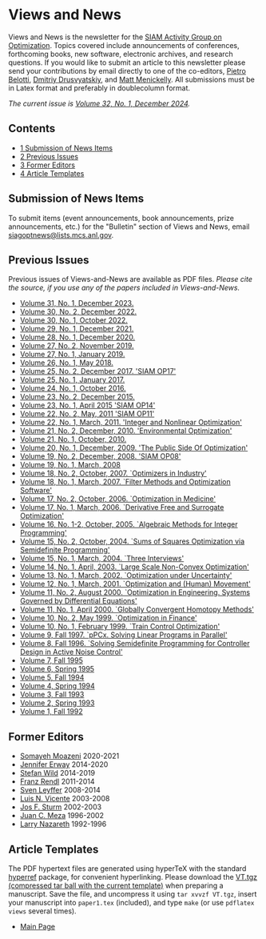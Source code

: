Views and News
=============

Views and News is the newsletter for the [SIAM Activity Group on Optimization](https://siagoptimization.github.io). Topics covered include announcements of conferences, forthcoming books, new software, electronic archives, and research questions. If you would like to submit an article to this newsletter please send your contributions by email directly to one of the co-editors, [Pietro Belotti](mailto:pietro.belotti@polimi.it), [Dmitriy Drusvyatskiy](mailto:ddrusv@uw.edu), and [Matt Menickelly](mailto:mmenickelly@anl.gov). All submissions must be in Latex format and preferably in doublecolumn format.

_The current issue is [Volume 32, No. 1, December 2024](https://siagoptimization.github.io/assets/views/ViewsAndNews-32-1.pdf "ViewsAndNews-32-1.pdf")._

Contents
--------

* [1 Submission of News Items](#Submission_of_News_Items)
* [2 Previous Issues](#Previous_Issues)
* [3 Former Editors](#Former_Editors)
* [4 Article Templates](#Article_Templates)


Submission of News Items
------------------------------------------------------------------------------------------------------------------------------------------

To submit items (event announcements, book announcements, prize announcements, etc.) for the "Bulletin" section of Views and News, email [siagoptnews@lists.mcs.anl.gov](mailto:siagoptnews@lists.mcs.anl.gov).

Previous Issues
------------------------------------------------------------------------------------------------------------------------

Previous issues of Views-and-News are available as PDF files. _Please cite the source, if you use any of the papers included in Views-and-News._

* [Volume 31, No. 1, December 2023.](https://siagoptimization.github.io/assets/views/ViewsAndNews-31-1.pdf "ViewsAndNews-31-1.pdf")
* [Volume 30, No. 2, December 2022.](https://siagoptimization.github.io/assets/views/ViewsAndNews-30-2.pdf "ViewsAndNews-30-2.pdf")
* [Volume 30, No. 1, October 2022.](https://siagoptimization.github.io/assets/views/ViewsAndNews-30-1.pdf "ViewsAndNews-30-1.pdf")
* [Volume 29, No. 1, December 2021.](https://siagoptimization.github.io/assets/views/ViewsAndNews-29-1.pdf "ViewsAndNews-29-1.pdf")
* [Volume 28, No. 1, December 2020.](https://siagoptimization.github.io/assets/views/ViewsAndNews-28-1.pdf "ViewsAndNews-28-1.pdf")
* [Volume 27, No. 2, November 2019.](https://siagoptimization.github.io/assets/views/ViewsAndNews-27-2.pdf "ViewsAndNews-27-2.pdf")
* [Volume 27, No. 1, January 2019.](https://siagoptimization.github.io/assets/views/ViewsAndNews-27-1.pdf "ViewsAndNews-27-1.pdf")
* [Volume 26, No. 1, May 2018.](https://siagoptimization.github.io/assets/views/ViewsAndNews-26-1.pdf "ViewsAndNews-26-1.pdf")
* [Volume 25, No. 2, December 2017. 'SIAM OP17'](https://siagoptimization.github.io/assets/views/ViewsAndNews-25-2.pdf "ViewsAndNews-25-2.pdf")
* [Volume 25, No. 1, January 2017.](https://siagoptimization.github.io/assets/views/ViewsAndNews-25-1.pdf "ViewsAndNews-25-1.pdf")
* [Volume 24, No. 1, October 2016.](https://siagoptimization.github.io/assets/views/ViewsAndNews-24-1.pdf "ViewsAndNews-24-1.pdf")
* [Volume 23, No. 2, December 2015.](https://siagoptimization.github.io/assets/views/ViewsAndNews-23-2.pdf "ViewsAndNews-23-2.pdf")
* [Volume 23, No. 1, April 2015 'SIAM OP14'](https://siagoptimization.github.io/assets/views/ViewsAndNews-23%281%29.pdf "ViewsAndNews-23(1).pdf")
* [Volume 22, No. 2, May, 2011 'SIAM OP11'](https://siagoptimization.github.io/assets/views/ViewsAndNews-22%282%29.pdf "ViewsAndNews-22(2).pdf")
* [Volume 22, No. 1, March, 2011. 'Integer and Nonlinear Optimization'](https://siagoptimization.github.io/assets/views/ViewsAndNews-22%281%29.pdf "ViewsAndNews-22(1).pdf")
* [Volume 21, No. 2, December, 2010. 'Environmental Optimization'](https://siagoptimization.github.io/assets/views/ViewsAndNews-21%282%29.pdf "ViewsAndNews-21(2).pdf")
* [Volume 21, No. 1, October, 2010.](https://siagoptimization.github.io/assets/views/ViewsAndNews-21%281%29.pdf "ViewsAndNews-21(1).pdf")
* [Volume 20, No. 1, December, 2009. 'The Public Side Of Optimization'](https://siagoptimization.github.io/assets/views/ViewsAndNews-20%281%29.pdf "ViewsAndNews-20(1).pdf")
* [Volume 19, No. 2, December, 2008. 'SIAM OP08'](https://siagoptimization.github.io/assets/views/19-2.pdf)
* [Volume 19, No. 1, March, 2008](https://siagoptimization.github.io/assets/views/19-1.pdf)
* [Volume 18, No. 2, October, 2007. `Optimizers in Industry'](https://siagoptimization.github.io/assets/views/18-2.pdf)
* [Volume 18, No. 1, March, 2007. `Filter Methods and Optimization Software'](https://siagoptimization.github.io/assets/views/18-1.pdf)
* [Volume 17, No. 2, October, 2006. `Optimization in Medicine'](https://siagoptimization.github.io/assets/views/17-2.pdf)
* [Volume 17, No. 1, March, 2006. `Derivative Free and Surrogate Optimization'](https://siagoptimization.github.io/assets/views/17-1.pdf)
* [Volume 16, No. 1-2, October, 2005. `Algebraic Methods for Integer Programming'](https://siagoptimization.github.io/assets/views/16-1-2.pdf)
* [Volume 15, No. 2, October, 2004. `Sums of Squares Optimization via Semidefinite Programming'](https://siagoptimization.github.io/assets/views/15-2.pdf)
* [Volume 15, No. 1, March, 2004. `Three Interviews'](https://siagoptimization.github.io/assets/views/15-1.pdf)
* [Volume 14, No. 1, April, 2003. `Large Scale Non-Convex Optimization'](https://siagoptimization.github.io/assets/views/14-1.pdf)
* [Volume 13, No. 1, March, 2002. `Optimization under Uncertainty'](https://siagoptimization.github.io/assets/views/13-1.pdf)
* [Volume 12, No. 1, March, 2001. `Optimization and (Human) Movement'](https://siagoptimization.github.io/assets/views/12-1.pdf)
* [Volume 11, No. 2, August 2000. `Optimization in Engineering. Systems Governed by Differential Equations'](https://siagoptimization.github.io/assets/views/11-2.pdf)
* [Volume 11, No. 1, April 2000. `Globally Convergent Homotopy Methods'](https://siagoptimization.github.io/assets/views/11-1.pdf)
* [Volume 10, No. 2, May 1999. `Optimization in Finance'](https://siagoptimization.github.io/assets/views/10-2.pdf)
* [Volume 10, No. 1, February 1999. `Train Control Optimization'](https://siagoptimization.github.io/assets/views/10-1.pdf)
* [Volume 9, Fall 1997. `pPCx. Solving Linear Programs in Parallel'](https://siagoptimization.github.io/assets/views/09.pdf)
* [Volume 8, Fall 1996. `Solving Semidefinite Programming for Controller Design in Active Noise Control'](https://siagoptimization.github.io/assets/views/08.pdf)
* [Volume 7, Fall 1995](https://siagoptimization.github.io/assets/views/07.pdf)
* [Volume 6, Spring 1995](https://siagoptimization.github.io/assets/views/06.pdf)
* [Volume 5, Fall 1994](https://siagoptimization.github.io/assets/views/05.pdf)
* [Volume 4, Spring 1994](https://siagoptimization.github.io/assets/views/04.pdf)
* [Volume 3, Fall 1993](https://siagoptimization.github.io/assets/views/03.pdf)
* [Volume 2, Spring 1993](https://siagoptimization.github.io/assets/views/02.pdf)
* [Volume 1, Fall 1992](https://siagoptimization.github.io/assets/views/01.pdf)

Former Editors
----------------------------------------------------------------------------------------------------------------------

* [Somayeh Moazeni](https://faculty.stevens.edu/smoazeni) 2020-2021
* [Jennifer Erway](http://www.wfu.edu/~erwayjb/) 2014-2020
* [Stefan Wild](http://www.mcs.anl.gov/~wild/) 2014-2019
* [Franz Rendl](http://campus.aau.at/org/visitenkarte.jsp?personalnr=2034) 2011-2014
* [Sven Leyffer](http://www.mcs.anl.gov/~leyffer) 2008-2014
* [Luis N. Vicente](http://www.mat.uc.pt/~lnv/) 2003-2008
* [Jos F. Sturm](http://orion.uwaterloo.ca/~hwolkowi/w04workshop.d/wphotos.d/obitjos.html) 2002-2003
* [Juan C. Meza](http://hpcrd.lbl.gov/~meza/) 1996-2002
* [Larry Nazareth](http://www.math.wsu.edu/faculty/nazareth/) 1992-1996

Article Templates
----------------------------------------------------------------------------------------------------------------------------

The PDF hypertext files are generated using hyperTeX with the standard [hyperref](http://arxiv.org/hypertex/) package, for convenient hyperlinking. Please download the [VT.tgz (compressed tar ball with the current template)](https://github.com/SIAGOptimization/siagoptimization.github.io/raw/refs/heads/main/assets/views/VT.tgz) when preparing a manuscript. Save the file, and uncompress it using `tar xvvzf VT.tgz`, insert your manuscript into `paper1.tex` (included), and type `make` (or use `pdflatex views` several times).

* [Main Page](https://siagoptimization.github.io)
